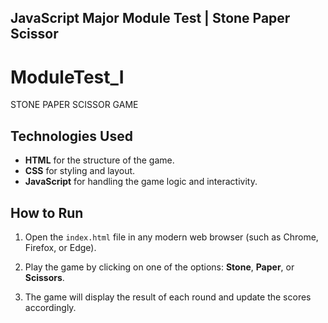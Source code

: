 ## JavaScript Major Module Test | Stone Paper Scissor

# ModuleTest_I
 STONE PAPER SCISSOR GAME

## Technologies Used

- **HTML** for the structure of the game.
- **CSS** for styling and layout.
- **JavaScript** for handling the game logic and interactivity.

## How to Run

1. Open the `index.html` file in any modern web browser (such as Chrome, Firefox, or Edge).

2. Play the game by clicking on one of the options: **Stone**, **Paper**, or **Scissors**.

3. The game will display the result of each round and update the scores accordingly.
